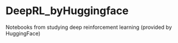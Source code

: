 # DeepRL_byHuggingface
Notebooks from studying deep reinforcement learning (provided by HuggingFace)
